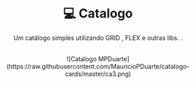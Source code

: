<h1 align="center">💻 Catalogo</h1>
<p align="center">
  Um catálogo simples utilizando GRID , FLEX e outras libs. .
</p>
<br>

<center>
  ![Catalogo MPDuarte](https://raw.githubusercontent.com/MauricioPDuarte/catalogo-cards/master/ca3.png)
</center>
